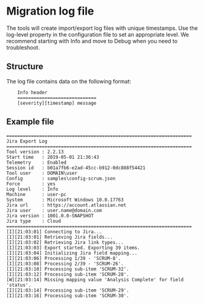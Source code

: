 # Migration log file

The tools will create import/export log files with unique timestamps. Use the log-level property in the configuration file to set an appropriate level. We recommend starting with Info and move to Debug when you need to troubleshoot.

## Structure

The log file contains data on the following format:

        Info header
        =============================
        [severity][timestamp] message

## Example file

```
====================================================================
Jira Export Log
====================================================================
Tool version : 2.2.13
Start time   : 2019-05-01 21:36:43
Telemetry    : Enabled
Session id   : b01a7fb6-e2ad-45cc-b912-0dc888f54421
Tool user    : DOMAIN\user
Config       : samples\config-scrum.json
Force        : yes
Log level    : Info
Machine      : user-pc
System       : Microsoft Windows 10.0.17763
Jira url     : https://account.atlassian.net
Jira user    : user.name@domain.com
Jira version : 1001.0.0-SNAPSHOT
Jira type    : Cloud
====================================================================
[I][21:03:01] Connecting to Jira...
[I][21:03:01] Retrieving Jira fields...
[I][21:03:02] Retrieving Jira link types...
[I][21:03:03] Export started. Exporting 39 items.
[I][21:03:04] Initializing Jira field mapping...
[I][21:03:06] Processing 1/39 - 'SCRUM-8'.
[I][21:03:08] Processing 2/39 - 'SCRUM-26'.
[I][21:03:10] Processing sub-item 'SCRUM-32'.
[I][21:03:12] Processing sub-item 'SCRUM-28'.
[W][21:03:14] Missing mapping value 'Analysis Complete' for field 'status'.
[I][21:03:14] Processing sub-item 'SCRUM-29'.
[I][21:03:16] Processing sub-item 'SCRUM-30'.
```
